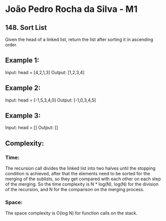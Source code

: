 # João Pedro Rocha da Silva - M1

## 148. Sort List

Given the head of a linked list, return the list after sorting it in ascending order.

## Example 1:

Input: head = [4,2,1,3]
Output: [1,2,3,4]

## Example 2:

Input: head = [-1,5,3,4,0]
Output: [-1,0,3,4,5]

## Example 3:

Input: head = []
Output: []

## Complexity:
### Time:
The recursion call divides the linked list into two halves until the stopping condition is achieved, after that the elements need to be sorted for the merging of the sublists, so they get compared with each other on each step of the merging. So the time complexity is N * log(N), log(N) for the division of the recursion, and N for the comparison on the merging process.

### Space:
The space complexity is O(log N) for function calls on the stack.

